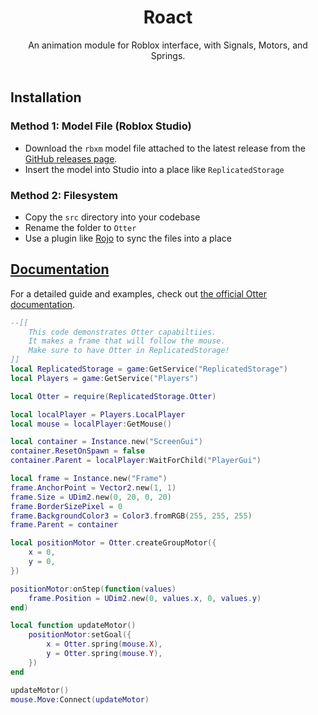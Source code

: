 <h1 align="center">Roact</h1>

<div align="center">
	An animation module for Roblox interface, with Signals, Motors, and Springs.
</div>

<div>&nbsp;</div>

## Installation

### Method 1: Model File (Roblox Studio)
* Download the `rbxm` model file attached to the latest release from the [GitHub releases page](https://github.com/azumanga/Otter/releases).
* Insert the model into Studio into a place like `ReplicatedStorage`

### Method 2: Filesystem
* Copy the `src` directory into your codebase
* Rename the folder to `Otter`
* Use a plugin like [Rojo](https://github.com/LPGhatguy/rojo) to sync the files into a place

## [Documentation](https://roblox.github.io/otter)
For a detailed guide and examples, check out [the official Otter documentation](https://roblox.github.io/otter).

```lua
--[[
    This code demonstrates Otter capabiltiies.
    It makes a frame that will follow the mouse.
    Make sure to have Otter in ReplicatedStorage!
]]
local ReplicatedStorage = game:GetService("ReplicatedStorage")
local Players = game:GetService("Players")

local Otter = require(ReplicatedStorage.Otter)

local localPlayer = Players.LocalPlayer
local mouse = localPlayer:GetMouse()

local container = Instance.new("ScreenGui")
container.ResetOnSpawn = false
container.Parent = localPlayer:WaitForChild("PlayerGui")

local frame = Instance.new("Frame")
frame.AnchorPoint = Vector2.new(1, 1)
frame.Size = UDim2.new(0, 20, 0, 20)
frame.BorderSizePixel = 0
frame.BackgroundColor3 = Color3.fromRGB(255, 255, 255)
frame.Parent = container

local positionMotor = Otter.createGroupMotor({
    x = 0,
    y = 0,
})

positionMotor:onStep(function(values)
    frame.Position = UDim2.new(0, values.x, 0, values.y)
end)

local function updateMotor()
    positionMotor:setGoal({
        x = Otter.spring(mouse.X),
        y = Otter.spring(mouse.Y),
    })
end

updateMotor()
mouse.Move:Connect(updateMotor)
```
